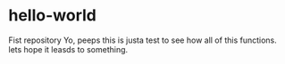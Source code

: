 # hello-world
Fist repository
Yo, peeps this is justa test to see how all of this functions.  lets hope it leasds to something.
